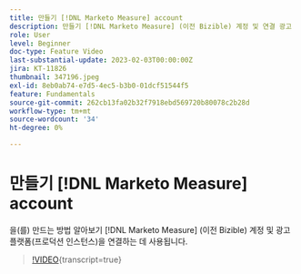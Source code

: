 ```yaml
---
title: 만들기 [!DNL Marketo Measure] account
description: 만들기 [!DNL Marketo Measure] (이전 Bizible) 계정 및 연결 광고 플랫폼(프로덕션 인스턴스).
role: User
level: Beginner
doc-type: Feature Video
last-substantial-update: 2023-02-03T00:00:00Z
jira: KT-11826
thumbnail: 347196.jpeg
exl-id: 8eb0ab74-e7d5-4ec5-b3b0-01dcf51544f5
feature: Fundamentals
source-git-commit: 262cb13fa02b32f7918ebd569720b80078c2b28d
workflow-type: tm+mt
source-wordcount: '34'
ht-degree: 0%

---
```


# 만들기 [!DNL Marketo Measure] account

을(를) 만드는 방법 알아보기 [!DNL Marketo Measure] (이전 Bizible) 계정 및 광고 플랫폼(프로덕션 인스턴스)을 연결하는 데 사용됩니다.

>[!VIDEO](https://video.tv.adobe.com/v/347196/?learn=on){transcript=true}
